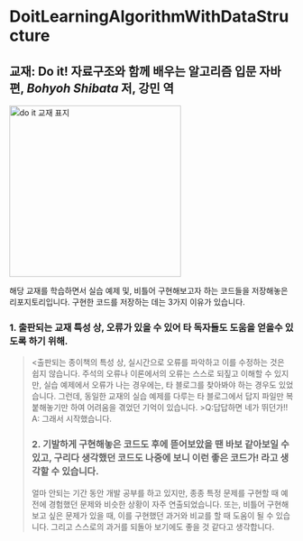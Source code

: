 # DoitLearningAlgorithmWithDataStructure
## 교재: Do it! 자료구조와 함께 배우는 알고리즘 입문 자바 편, *Bohyoh Shibata* 저, 강민 역
<img width="304" alt="do it 교재 표지" src="https://user-images.githubusercontent.com/67828333/184136811-26ad1068-a131-4c34-9f8e-7007857abd96.png">

해당 교재를 학습하면서 실습 예제 및, 비틀어 구현해보고자 하는 코드들을 저장해놓은 리포지토리입니다.
구현한 코드를 저장하는 데는 3가지 이유가 있습니다.

### 1. 출판되는 교재 특성 상, 오류가 있을 수 있어 타 독자들도 도움을 얻을수 있도록 하기 위해.
<blockquote><출판되는 종이책의 특성 상, 실시간으로 오류를 파악하고 이를 수정하는 것은 쉽지 않습니다.
주석의 오류나 이론에서의 오류는 스스로 되짚고 이해할 수 있지만, 실습 예제에서 오류가 나는 경우에는, 타 블로그를 찾아봐야 하는 경우도 있었습니다. 그런데, 동일한 교재의 실습 예제를 다루는 타 블로그에서 답지 파일만 복붙해놓기만 하여 어려움을 겪었던 기억이 있습니다.
>Q:답답하면 네가 뛰던가!!<br>
A: 그래서 시작했습니다.

### 2. 기발하게 구현해놓은 코드도 후에 뜯어보았을 땐 바보 같아보일 수 있고, 구리다 생각했던 코드도 나중에 보니 이런 좋은 코드가! 라고 생각할 수 있습니다.
 얼마 안되는 기간 동안 개발 공부를 하고 있지만, 종종 특정 문제를 구현할 때 예전에 경험했던 문제와 비슷한 상황이 자주 연출되었습니다.
또는, 비틀어 구현해 보고 싶은 문제가 있을 때, 이를 구현했던 과거와 비교를 할 때 도움이 될 수 있습니다. 그리고 스스로의 과거를 되돌아 보기에도 좋을 것 같다고 생각합니다.
